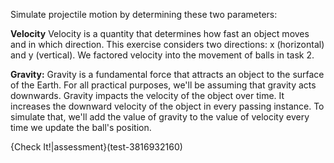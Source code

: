 Simulate projectile motion by determining these two parameters:

**Velocity**
Velocity is a quantity that determines how fast an object moves and in which direction. This exercise considers two directions: x (horizontal) and y (vertical). We factored velocity into the movement of balls in task 2.

**Gravity:**
Gravity is a fundamental force that attracts an object to the surface of the Earth. For all practical purposes, we'll be assuming that gravity acts downwards.
Gravity impacts the velocity of the object over time. It increases the downward velocity of the object in every passing instance. To simulate that, we'll add the value of gravity to the value of velocity every time we update the ball's position.

{Check It!|assessment}(test-3816932160)